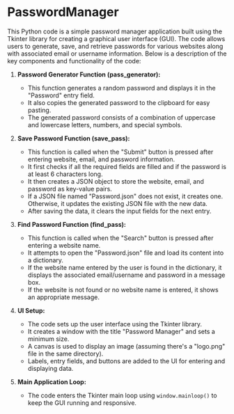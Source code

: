 # PasswordManager
This Python code is a simple password manager application built using the Tkinter library for creating a graphical user interface (GUI). The code allows users to generate, save, and retrieve passwords for various websites along with associated email or username information. Below is a description of the key components and functionality of the code:

1. **Password Generator Function (pass_generator):**
   - This function generates a random password and displays it in the "Password" entry field.
   - It also copies the generated password to the clipboard for easy pasting.
   - The generated password consists of a combination of uppercase and lowercase letters, numbers, and special symbols.

2. **Save Password Function (save_pass):**
   - This function is called when the "Submit" button is pressed after entering website, email, and password information.
   - It first checks if all the required fields are filled and if the password is at least 6 characters long.
   - It then creates a JSON object to store the website, email, and password as key-value pairs.
   - If a JSON file named "Password.json" does not exist, it creates one. Otherwise, it updates the existing JSON file with the new data.
   - After saving the data, it clears the input fields for the next entry.

3. **Find Password Function (find_pass):**
   - This function is called when the "Search" button is pressed after entering a website name.
   - It attempts to open the "Password.json" file and load its content into a dictionary.
   - If the website name entered by the user is found in the dictionary, it displays the associated email/username and password in a message box.
   - If the website is not found or no website name is entered, it shows an appropriate message.

4. **UI Setup:**
   - The code sets up the user interface using the Tkinter library.
   - It creates a window with the title "Password Manager" and sets a minimum size.
   - A canvas is used to display an image (assuming there's a "logo.png" file in the same directory).
   - Labels, entry fields, and buttons are added to the UI for entering and displaying data.

5. **Main Application Loop:**
   - The code enters the Tkinter main loop using `window.mainloop()` to keep the GUI running and responsive.

